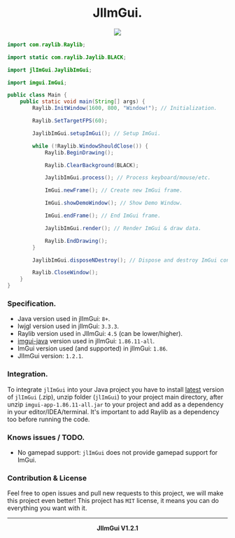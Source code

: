 <h1 align="center">JlImGui.</h1><p align="center"><a href="https://github.com/xzripper/gsdk/tree/main/gsdk/r_utilities/shader_playground"><img src="https://github.com/xzripper/gsdk/blob/main/gsdk/r_utilities/shader_playground/utility.png?raw=true"></a></p>

```java
import com.raylib.Raylib;

import static com.raylib.Jaylib.BLACK;

import jlImGui.JaylibImGui;

import imgui.ImGui;

public class Main {
    public static void main(String[] args) {
        Raylib.InitWindow(1600, 800, "Window!"); // Initialization.

        Raylib.SetTargetFPS(60);

        JaylibImGui.setupImGui(); // Setup ImGui.

        while (!Raylib.WindowShouldClose()) {
            Raylib.BeginDrawing();

            Raylib.ClearBackground(BLACK);

            JaylibImGui.process(); // Process keyboard/mouse/etc.

            ImGui.newFrame(); // Create new ImGui frame.

            ImGui.showDemoWindow(); // Show Demo Window.

            ImGui.endFrame(); // End ImGui frame.

            JaylibImGui.render(); // Render ImGui & draw data.

            Raylib.EndDrawing();
        }

        JaylibImGui.disposeNDestroy(); // Dispose and destroy ImGui context.

        Raylib.CloseWindow();
    }
}
```

<h3>Specification.</h3>
<ul>
  <li>Java version used in jlImGui: <code>8+</code>.</li>
  <li>lwjgl version used in jlImGui: <code>3.3.3</code>.</li>
  <li>Raylib version used in JlImGui: <code>4.5</code> (can be lower/higher).</li>
  <li><a href="https://github.com/SpaiR/imgui-java">imgui-java</a> version used in jlImGui: <code>1.86.11-all</code>.</li>
  <li>ImGui version used (and supported) in jlImGui: <code>1.86</code>.</li>
  <li>JlImGui version: <code>1.2.1</code>.</li>
</ul>

<h3>Integration.</h3>
To integrate <code>jlImGui</code> into your Java project you have to install <a href="https://github.com/violent-studio/jlImGui/releases/latest">latest</a> version of <code>jlImGui</code> (.zip), unzip folder (<code>jlImGui</code>) to your project main directory, after unzip <code>imgui-app-1.86.11-all.jar</code> to your project and add as a dependency in your editor/IDEA/terminal. It's important to add Raylib as a dependency too before running the code.

<h3>Knows issues / TODO.</h3>
<ul>
  <li>No gamepad support: <code>jlImGui</code> does not provide gamepad support for ImGui.</li>
</ul>

<h3>Contribution & License</h3>
Feel free to open issues and pull new requests to this project, we will make this project even better! This project has <code>MIT</code> license, it means you can do everything you want with it.

<hr><p align="center"><b>JlImGui V1.2.1</b></p>
